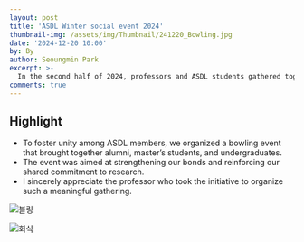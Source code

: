 ```yaml
---
layout: post
title: 'ASDL Winter social event 2024'
thumbnail-img: /assets/img/Thumbnail/241220_Bowling.jpg
date: '2024-12-20 10:00'
by: By
author: Seoungmin Park
excerpt: >-
  In the second half of 2024, professors and ASDL students gathered together for a year-end party to wrap up the year.
comments: true
---
```

## Highlight
- To foster unity among ASDL members, we organized a bowling event that brought together alumni, master’s students, and undergraduates.
- The event was aimed at strengthening our bonds and reinforcing our shared commitment to research.
- I sincerely appreciate the professor who took the initiative to organize such a meaningful gathering.


![볼링](https://github.com/user-attachments/assets/7a0e3b3a-a629-434e-85ea-eb2a21050643)

![회식](https://github.com/user-attachments/assets/0b0b3826-4ba1-448d-97b5-963b5316517f)


<!---
### 

---
layout: post
title: Flake it till you make it
subtitle: Excerpt from Soulshaping by Jeff Brown
cover-img: /assets/img/path.jpg
thumbnail-img: /assets/img/thumb.png
share-img: /assets/img/path.jpg
tags: [books, test]
author: Sharon Smith and Barry Simpson
---

--->